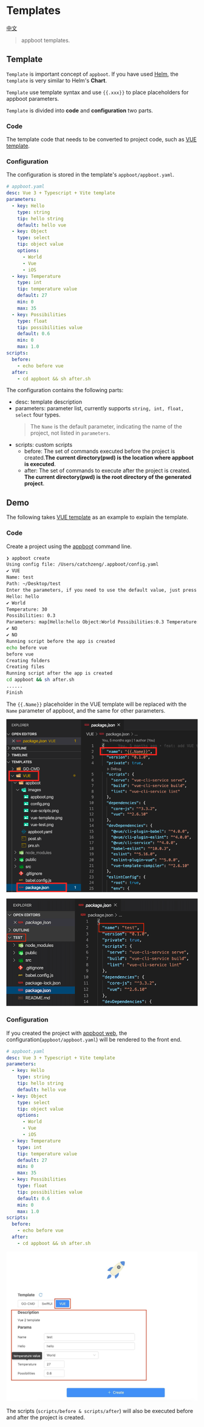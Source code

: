 # Templates

[中文](https://github.com/appboot/templates/blob/master/README-CN.md)

> appboot templates.

## Template

`Template` is important concept of `appboot`. If you have used [Helm](https://helm.sh/docs/intro/), the `template` is very similar to Helm's **Chart**.

`Template` use template syntax and use `{{.xxx}}` to place placeholders for appboot parameters.

`Template` is divided into **code** and **configuration** two parts.

### Code

The template code that needs to be converted to project code, such as [VUE template](./VUE).

### Configuration

The configuration is stored in the template's `appboot/appboot.yaml`.

```yaml
# appboot.yaml
desc: Vue 3 + Typescript + Vite template
parameters:
  - key: Hello
    type: string
    tip: hello string
    default: hello vue
  - key: Object
    type: select
    tip: object value
    options:
      - World
      - Vue
      - iOS
  - key: Temperature
    type: int
    tip: temperature value
    default: 27
    min: 0
    max: 35
  - key: Possibilities
    type: float
    tip: possibilities value
    default: 0.6
    min: 0
    max: 1.0
scripts:
  before:
    - echo before vue
  after:
    - cd appboot && sh after.sh
```

The configuration contains the following parts:

- desc: template description
- parameters: parameter list, currently supports `string, int, float, select` four types.
  > The `Name` is the default parameter, indicating the name of the project, not listed in `parameters`.
- scripts: custom scripts
  - before: The set of commands executed before the project is created.**The current directory(pwd) is the location where appboot is executed**.
  - after: The set of commands to execute after the project is created. **The current directory(pwd) is the root directory of the generated project**.

## Demo

The following takes [VUE template](./VUE) as an example to explain the template.

### Code

Create a project using the [appboot](https://github.com/appboot/appboot) command line.

```sh
❯ appboot create
Using config file: /Users/catchzeng/.appboot/config.yaml
✔ VUE
Name: test
Path: ~/Desktop/test
Enter the parameters, if you need to use the default value, just press Enter.
Hello: hello
✔ World
Temperature: 30
Possibilities: 0.3
Parameters: map[Hello:hello Object:World Possibilities:0.3 Temperature:30]
✔ NO
✔ NO
Running script before the app is created
echo before vue
before vue
Creating folders
Creating files
Running script after the app is created
cd appboot && sh after.sh
......
Finish
```

The `{{.Name}}` placeholder in the VUE template will be replaced with the `Name` parameter of appboot, and the same for other parameters.

![appboot](./VUE/appboot/images/vue-template.png)

![appboot](./VUE/appboot/images/vue-test.png)

### Configuration

If you created the project with [appboot web](https://github.com/appboot/appboot/tree/master/web/appboot), the configuration(`appboot/appboot.yaml`) will be rendered to the front end.

```yaml
# appboot.yaml
desc: Vue 3 + Typescript + Vite template
parameters:
  - key: Hello
    type: string
    tip: hello string
    default: hello vue
  - key: Object
    type: select
    tip: object value
    options:
      - World
      - Vue
      - iOS
  - key: Temperature
    type: int
    tip: temperature value
    default: 27
    min: 0
    max: 35
  - key: Possibilities
    type: float
    tip: possibilities value
    default: 0.6
    min: 0
    max: 1.0
scripts:
  before:
    - echo before vue
  after:
    - cd appboot && sh after.sh
```

![appboot](./VUE/appboot/images/appboot.jpg)

The scripts (`scripts/before & scripts/after`) will also be executed before and after the project is created.
